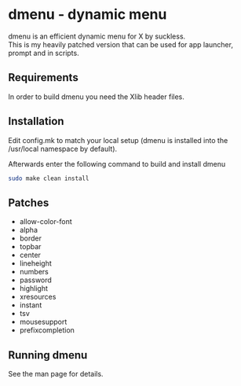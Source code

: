 # dmenu - dynamic menu

dmenu is an efficient dynamic menu for X by suckless.  
This is my heavily patched version that can be used for app launcher, prompt and in scripts.

## Requirements

In order to build dmenu you need the Xlib header files.

## Installation

Edit config.mk to match your local setup (dmenu is installed into
the /usr/local namespace by default).

Afterwards enter the following command to build and install dmenu

```bash
sudo make clean install
```

## Patches

- allow-color-font
- alpha
- border
- topbar
- center
- lineheight
- numbers
- password
- highlight
- xresources
- instant
- tsv
- mousesupport
- prefixcompletion

## Running dmenu

See the man page for details.